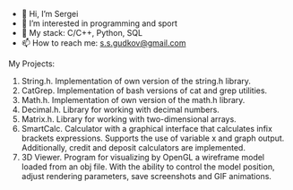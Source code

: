 - 👋 Hi, I’m Sergei
- 👀 I’m interested in programming and sport
- 🌱 My stack: C/С++, Python, SQL
- 📫 How to reach me: s.s.gudkov@gmail.com

My Projects:
1. String.h. Implementation of own version of the string.h library.
2. CatGrep. Implementation of bash versions of cat and grep utilities.
3. Math.h. Implementation of own version of the math.h library.
4. Decimal.h. Library for working with decimal numbers.
5. Matrix.h. Library for working with two-dimensional arrays.
6. SmartCalc. Сalculator with a graphical interface that calculates infix brackets expressions. Supports the use of variable x and graph output. Additionally, credit and deposit calculators are implemented.
7. 3D Viewer.  Program for visualizing by OpenGL a wireframe model loaded from an obj file. With the ability to control the model position, adjust rendering parameters, save screenshots and GIF animations.
